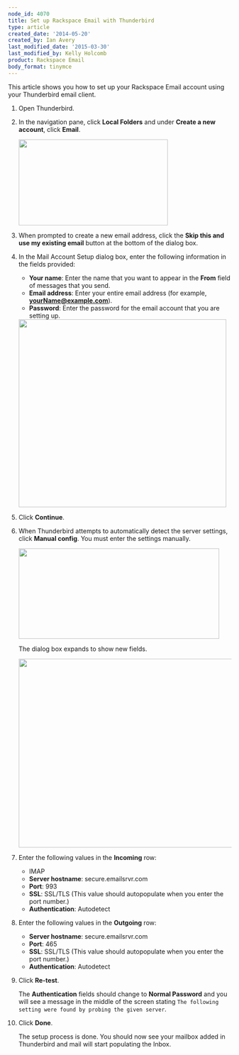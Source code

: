 ```yaml
---
node_id: 4070
title: Set up Rackspace Email with Thunderbird
type: article
created_date: '2014-05-20'
created_by: Ian Avery
last_modified_date: '2015-03-30'
last_modified_by: Kelly Holcomb
product: Rackspace Email
body_format: tinymce
---
```


This article shows you how to set up your Rackspace Email account using
your Thunderbird email client.

1.  Open Thunderbird.
2.  In the navigation pane, click **Local Folders** and under **Create a
    new account**, click **Email**.

    <img src="https://8026b2e3760e2433679c-fffceaebb8c6ee053c935e8915a3fbe7.ssl.cf2.rackcdn.com/field/image/thunderbird_create_acccount.png" width="336" height="194" />

3.  When prompted to create a new email address, click the **Skip this
    and use my existing email** button at the bottom of the dialog box.
4.  In the Mail Account Setup dialog box, enter the following
    information in the fields provided:

    -   **Your name**: Enter the name that you want to appear in the
        **From** field of messages that you send.
    -   **Email address**: Enter your entire email address (for example,
        **yourName@example.com**).
    -   **Password**: Enter the password for the email account that you
        are setting up.

    <img src="https://8026b2e3760e2433679c-fffceaebb8c6ee053c935e8915a3fbe7.ssl.cf2.rackcdn.com/field/image/Screen%20Shot%202014-05-21%20at%208.20.05%20AM.png" width="468" height="424" />

5.  Click **Continue**.
6.  When Thunderbird attempts to automatically detect the server
    settings, click **Manual config**. You must enter the
    settings manually.

    <img src="https://8026b2e3760e2433679c-fffceaebb8c6ee053c935e8915a3fbe7.ssl.cf2.rackcdn.com/field/image/Screen%20Shot%202014-05-21%20at%208.27.35%20AM.png" width="452" height="204" />

    The dialog box expands to show new fields.

    <img src="https://8026b2e3760e2433679c-fffceaebb8c6ee053c935e8915a3fbe7.ssl.cf2.rackcdn.com/field/image/Screen%20Shot%202014-05-21%20at%208.35.41%20AM.png" width="702" height="426" />

7.  Enter the following values in the **Incoming** row:
    -   IMAP
    -   **Server hostname**: secure.emailsrvr.com
    -   **Port**: 993
    -   **SSL**: SSL/TLS (This value should autopopulate when you enter
        the port number.)
    -   **Authentication**: Autodetect

8.  Enter the following values in the **Outgoing** row:
    -   **Server hostname**: secure.emailsrvr.com
    -   **Port**: 465
    -   **SSL**: SSL/TLS (This value should autopopulate when you enter
        the port number.)
    -   **Authentication**: Autodetect

9.  Click **Re-test**.

    The **Authentication** fields should change to **Normal Password**
    and you will see a message in the middle of the screen stating
    `The following setting were found by probing the given server`.

10. Click **Done**.

    The setup process is done. You should now see your mailbox added in
    Thunderbird and mail will start populating the Inbox.



